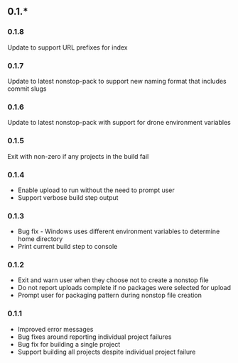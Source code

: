 ## 0.1.*

### 0.1.8
Update to support URL prefixes for index

### 0.1.7
Update to latest nonstop-pack to support new naming format that includes commit slugs

### 0.1.6
Update to latest nonstop-pack with support for drone environment variables

### 0.1.5
Exit with non-zero if any projects in the build fail

### 0.1.4
 * Enable upload to run without the need to prompt user
 * Support verbose build step output

### 0.1.3

 * Bug fix - Windows uses different environment variables to determine home directory
 * Print current build step to console

### 0.1.2

 * Exit and warn user when they choose not to create a nonstop file
 * Do not report uploads complete if no packages were selected for upload
 * Prompt user for packaging pattern during nonstop file creation

### 0.1.1

 * Improved error messages
 * Bug fixes around reporting individual project failures
 * Bug fix for building a single project
 * Support building all projects despite individual project failure
